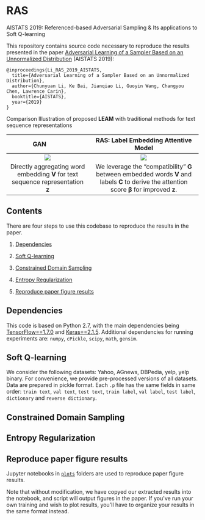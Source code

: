 # RAS
AISTATS 2019: Referenced-based Adversarial Sampling &amp; Its applications to Soft Q-learning

This repository contains source code necessary to reproduce the results presented in the paper [Adversarial Learning of a Sampler Based on an Unnormalized Distribution](https://arxiv.org) (AISTATS 2019):

```
@inproceedings{Li_RAS_2019_AISTATS,
  title={Adversarial Learning of a Sampler Based on an Unnormalized Distribution},
  author={Chunyuan Li, Ke Bai, Jianqiao Li, Guoyin Wang, Changyou Chen, Lawrence Carin},
  booktitle={AISTATS},
  year={2019}
}
```



Comparison Illustration of proposed **LEAM** with traditional methods for text sequence representations

GAN           |  RAS: Label Embedding Attentive Model
:-------------------------:|:-------------------------:
![](/plots/schemes/scheme_a.png) |  ![](/plots/schemes/scheme_b.png)
Directly aggregating word embedding **V** for text sequence representation **z** | We leverage the “compatibility” **G** between embedded words **V** and labels **C** to derive the attention score **β** for improved **z**.




## Contents
There are four steps to use this codebase to reproduce the results in the paper.

1. [Dependencies](#dependencies) 

2. [Soft Q-learning](#Soft-Q-learning) 

3. [Constrained Domain Sampling](#Constrained-Domain-Sampling)

4. [Entropy Regularization](#Entropy-regularization) 

5. [Reproduce paper figure results](#reproduce-paper-figure-results) 

## Dependencies

This code is based on Python 2.7, with the main dependencies being [TensorFlow==1.7.0](https://www.tensorflow.org/) and [Keras==2.1.5](https://keras.io/). Additional dependencies for running experiments are: `numpy`, `cPickle`, `scipy`, `math`, `gensim`. 

## Soft Q-learning

We consider the following datasets: Yahoo, AGnews, DBPedia, yelp, yelp binary. For convenience, we provide pre-processed versions of all datasets. Data are prepared in pickle format. Each `.p` file has the same fields in same order: `train text`, `val text`, `test text`, `train label`, `val label`, `test label`, `dictionary` and `reverse dictionary`.

## Constrained Domain Sampling

## Entropy Regularization

## Reproduce paper figure results
Jupyter notebooks in [`plots`](./plots) folders are used to reproduce paper figure results.

Note that without modification, we have copyed our extracted results into the notebook, and script will output figures in the paper. If you've run your own training and wish to plot results, you'll have to organize your results in the same format instead.



